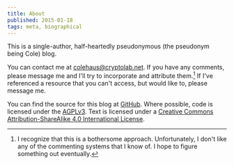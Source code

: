 ```yaml
---
title: About
published: 2015-01-18
tags: meta, biographical
---
```


This is a single-author, half-heartedly pseudonymous (the pseudonym being Cole)
blog.

You can contact me at [colehaus@cryptolab.net](mailto:colehaus@cryptolab.net).
<span class="noted">If you have any comments, please message me and I'll
try to incorporate and attribute them.</span>[^comment] If I've
referenced a resource that you can't access, but would like to, please message
me.

<!--more-->

You can find the source for this blog at
[GitHub](https://github.com/colehaus/ColEx). Where possible, code is licensed
under the [AGPLv3](https://www.gnu.org/licenses/agpl-3.0.html). Text is licensed
under a <a rel="license" href="http://creativecommons.org/licenses/by-sa/4.0/">
Creative Commons Attribution-ShareAlike 4.0 International License</a>.

[^comment]: I recognize that this is a bothersome approach. Unfortunately, I
don't like any of the commenting systems that I know of. I hope to figure
something out eventually.
